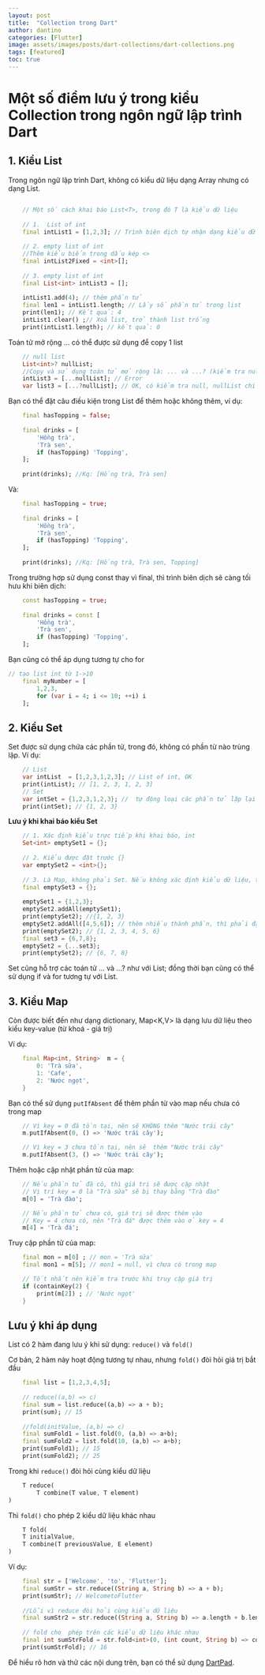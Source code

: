 ```yaml
---
layout: post
title:  "Collection trong Dart"
author: dantino
categories: [Flutter]
image: assets/images/posts/dart-collections/dart-collections.png
tags: [featured]
toc: true
---
```

# Một số điểm lưu ý trong kiểu Collection trong ngôn ngữ lập trình Dart

## 1. Kiểu List

Trong ngôn ngữ lập trình Dart, không có kiểu dữ liệu dạng Array nhưng có dạng List.

```dart

    // Một số cách khai báo List<T>, trong đó T là kiểu dữ liệu
  
    // 1.  List of int
    final intList1 = [1,2,3]; // Trình biên dịch tự nhận dạng kiểu dữ liệu là số int
  
    // 2. empty list of int
    //Thêm kiểu biến trong dấu kép <>
    final intList2Fixed = <int>[];
  
    // 3. empty list of int
    final List<int> intList3 = [];
  
    intList1.add(4); // thêm phần tử 
    final len1 = intList1.length; // Lấy số phần tử trong list 
    print(len1); // Kết quả: 4
    intList1.clear() ;// Xoá list, trở thành list trống
    print(intList1.length); // kết quả: 0
```

Toán tử mở rộng ... có thể được sử dụng để copy 1 list
```dart
    // null list
    List<int>? nullList;
    //Copy và sử dụng toán tử mở rộng là: ... và ...? (kiểm tra null)
    intList3 = [...nullList]; // Error
    var list3 = [...?nullList]; // OK, có kiểm tra null, nullList chỉ được thêm vào nếu không null.
```

Bạn có thể đặt câu điều kiện trong List để thêm hoặc không thêm, ví dụ:
```dart
    final hasTopping = false;
  
    final drinks = [
        'Hồng trà',
        'Trà sen',
        if (hasTopping) 'Topping',
    ];
  
    print(drinks); //Kq: [Hồng trà, Trà sen]
```
Và:
```dart
    final hasTopping = true;
    
    final drinks = [
        'Hồng trà',
        'Trà sen',
        if (hasTopping) 'Topping',
    ];
    
    print(drinks); //Kq: [Hồng trà, Trà sen, Topping]
```
Trong trường hợp sử dụng const thay vì final, thì trình biên dịch sẽ càng tối hưu khi biên dịch:
```dart
    const hasTopping = true;
    
    final drinks = const [
        'Hồng trà',
        'Trà sen',
        if (hasTopping) 'Topping',
    ];

```
Bạn cũng có thể áp dụng tương tự cho for
```dart
// tạo list int từ 1->10
    final myNumber = [
        1,2,3,
        for (var i = 4; i <= 10; ++i) i
    ];
```

## 2. Kiểu Set 
Set<T> được sử dụng chứa các phần tử, trong đó, không có phần từ nào trùng lập.
Ví dụ:
```dart
    // List
    var intList  = [1,2,3,1,2,3]; // List of int, OK
    print(intList); // [1, 2, 3, 1, 2, 3]
    // Set
    var intSet = {1,2,3,1,2,3}; //  tự động loại các phần tử lặp lại
    print(intSet); // {1, 2, 3}
```
**Lưu ý khi khai báo kiểu Set**
```dart
    // 1. Xác định kiểu trực tiếp khi khai báo, int 
    Set<int> emptySet1 = {};
  
    // 2. Kiểu được đặt trước {}
    var emptySet2 = <int>{};
  
    // 3. Là Map, không phải Set. Nếu không xác định kiểu dữ liệu, trình biên dịch sẽ hiểu là Map dang dynamic
    final emptySet3 = {};
    
    emptySet1 = {1,2,3};
    emptySet2.addAll(emptySet1);
    print(emptySet2); //{1, 2, 3}
    emptySet2.addAll([4,5,6]); // thêm nhiều thành phần, thì phải đặt dạng mảng,[ ]
    print(emptySet2); // {1, 2, 3, 4, 5, 6}
    final set3 = {6,7,8};
    emptySet2 = {...set3};
    print(emptySet2); // {6, 7, 8}

```
Set<T> cũng hỗ trợ các toán tử ... và ...? như với List<T>; đồng thời bạn cũng có thể sử dụng if và for tương tự với List.



## 3. Kiểu Map

Còn được biết đến như dạng dictionary, Map<K,V> là dạng lưu dữ liệu theo kiểu key-value (từ khoá - giá trị)

Ví dụ:
```dart
    final Map<int, String>  m = {
        0: 'Trà sữa',
        1: 'Cafe',
        2: 'Nước ngọt',
    }
```
Bạn có thể sử dụng `putIfAbsent` để thêm phần từ vào map nếu chưa có trong map

```dart
    // Vì key = 0 đã tồn tại, nên sẽ KHÔNG thêm "Nước trái cây"
    m.putIfAbsent(0, () => 'Nước trái cây'); 

    // Vì key = 3 chưa tồn tại, nên sẽ  thêm "Nước trái cây"
    m.putIfAbsent(3, () => 'Nước trái cây'); 
``` 

Thêm hoặc cập nhật phần tử của map:
```dart
    // Nếu phần tử đã có, thì giá trị sẽ được cập nhật
    // Vị trí key = 0 là "Trà sữa" sẽ bị thay bằng "Trà đào"
    m[0] = 'Trà đào';

    // Nếu phần tử chưa có, giá trị sẽ được thêm vào
    // Key = 4 chưa có, nên "Trà đá" được thêm vào ở key = 4
    m[4] = 'Trà đá';
```

Truy cập phần tử của map:
```dart
    final mon = m[0] ; // mon = 'Trà sữa'
    final mon1 = m[5]; // mon1 = null, vì chưa có trong map 

    // Tốt nhất nên kiểm tra trước khi truy cập giá trị
    if (containKey(2) {
        print(m[2]) ; // 'Nước ngọt'
    }

```

## Lưu ý khi áp dụng

List có 2 hàm đang lưu ý khi sử dụng: `reduce()` và `fold()`

Cơ bản, 2 hàm này hoạt động tương tự nhau, nhưng `fold()` đòi hỏi giá trị bắt đầu
```dart
    final list = [1,2,3,4,5];
  
    // reduce((a,b) => c)
    final sum = list.reduce((a,b) => a + b);
    print(sum); // 15
  
    //fold(initValue, (a,b) => c)
    final sumFold1 = list.fold(0, (a,b) => a+b);
    final sumFold2 = list.fold(10, (a,b) => a+b);
    print(sumFold1); // 15
    print(sumFold2); // 25
```
Trong khi `reduce()` đòi hỏi cùng kiểu dữ liệu
```dart
    T reduce(
        T combine(T value, T element)
) 
```

Thì `fold()` cho phép 2 kiểu dữ liệu khác nhau
```dart
    T fold(
    T initialValue,
    T combine(T previousValue, E element)
) 
```

Ví dụ: 
```dart
    final str = ['Welcome', 'to', 'Flutter'];
    final sumStr = str.reduce((String a, String b) => a + b);
    print(sumStr); // WelcometoFlutter
  
    //Lỗi vì reduce đòi hỏi cùng kiểu dữ liệu
    final sumStr2 = str.reduce((String a, String b) => a.length + b.length);
  
    // fold cho  phép trên các kiểu dữ liệu khác nhau
    final int sumStrFold = str.fold<int>(0, (int count, String b) => count+ b.length);
    print(sumStrFold); // 16
```

Để hiểu rõ hơn và thử các nội dung trên, bạn có thể sử dụng [DartPad](https://dartpad.dev).
